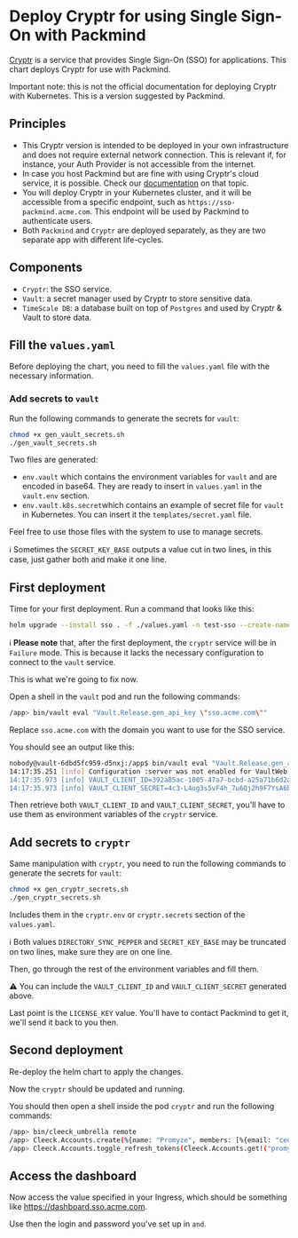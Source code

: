 ﻿# Deploy Cryptr for using Single Sign-On with Packmind

[Cryptr](https://www.cryptr.co/) is a service that provides Single Sign-On (SSO) for applications.
This chart deploys Cryptr for use with Packmind.

Important note: this is not the official documentation for deploying Cryptr with Kubernetes. This is a version suggested by Packmind.

## Principles

* This Cryptr version is intended to be deployed in your own infrastructure and does not require external network connection. This is relevant if, for instance, your Auth Provider is not accessible from the internet.
* In case you host Packmind but are fine with using Cryptr's cloud service, it is possible. Check our [documentation](https://docs.packmind.io/docs/sso/cryptr) on that topic.
* You will deploy Cryptr in your Kubernetes cluster, and it will be accessible from a specific endpoint, such as `https://sso-packmind.acme.com`. This endpoint will be used by Packmind to authenticate users.
* Both `Packmind` and `Cryptr` are deployed separately, as they are two separate app with different life-cycles.

## Components

* `Cryptr`: the SSO service.
* `Vault`: a secret manager used by Cryptr to store sensitive data.
* `TimeScale DB`: a database built on top of `Postgres` and used by Cryptr & Vault to store data.

## Fill the `values.yaml`

Before deploying the chart, you need to fill the `values.yaml` file with the necessary information.

### Add secrets to `vault`

Run the following commands to generate the secrets for `vault`:

```bash
chmod +x gen_vault_secrets.sh
./gen_vault_secrets.sh
```

Two files are generated:
* `env.vault` which contains the environment variables for `vault` and are encoded in base64. They are ready to insert in `values.yaml` in the `vault.env` section.
* `env.vault.k8s.secret`which contains an example of secret file for `vault` in Kubernetes. You can insert it the `templates/secret.yaml` file.

Feel free to use those files with the system to use to manage secrets.

ℹ️ Sometimes the `SECRET_KEY_BASE` outputs a value cut in two lines, in this case, just gather both and make it one line.

## First deployment

Time for your first deployment.
Run a command that looks like this:

```bash
helm upgrade --install sso . -f ./values.yaml -n test-sso --create-namespace
```

ℹ️ **Please note** that, after the first deployment, the `cryptr` service will be in `Failure` mode.
This is because it lacks the necessary configuration to connect to the `vault` service.

This is what we're going to fix now.

Open a shell in the `vault` pod and run the following commands:

```bash
/app> bin/vault eval "Vault.Release.gen_api_key \"sso.acme.com\""
```

Replace `sso.acme.com` with the domain you want to use for the SSO service.

You should see an output like this:

```bash
nobody@vault-6dbd5fc959-d5nxj:/app$ bin/vault eval "Vault.Release.gen_api_key \"https://sso.acme.com\""
14:17:35.251 [info] Configuration :server was not enabled for VaultWeb.Endpoint, http/https services won't start
14:17:35.973 [info] VAULT_CLIENT_ID=392a85ac-1005-47a7-bcbd-a25a71b6d2ab
14:17:35.973 [info] VAULT_CLIENT_SECRET=4c3-L4ug3s5vF4h_7u6Qj2h9F7YsA6bWb1o2g9QkMOSnu_Yp2K4DgeeQb97qQK7sIS5Aep2gzmUcFmFVhq3FVkl1w5YCjD7lysdF6WMy7fconLWAo6POwrUJOh4UiNP9
```

Then retrieve both `VAULT_CLIENT_ID` and `VAULT_CLIENT_SECRET`, you'll have to use them as environment variables of the `cryptr` service.

## Add secrets to `cryptr`

Same manipulation with `cryptr`, you need to run the following commands to generate the secrets for `vault`:

```bash
chmod +x gen_cryptr_secrets.sh
./gen_cryptr_secrets.sh
```

Includes them in the `cryptr.env` or `cryptr.secrets` section of the `values.yaml`.

ℹ️ Both values `DIRECTORY_SYNC_PEPPER` and `SECRET_KEY_BASE` may be truncated on two lines, make sure they are on one line.

Then, go through the rest of the environment variables and fill them.

⚠️ You can include the `VAULT_CLIENT_ID` and `VAULT_CLIENT_SECRET` generated above.

Last point is the `LICENSE_KEY` value. You'll have to contact Packmind to get it, we'll send it back to you then.

## Second deployment

Re-deploy the helm chart to apply the changes.

Now the `cryptr` should be updated and running.

You should then open a shell inside the pod `cryptr` and run the following commands:
```bash
/app> bin/cleeck_umbrella remote
/app> Cleeck.Accounts.create(%{name: "Promyze", members: [%{email: "cedric.teyton@promyze.com"}]})
/app> Cleeck.Accounts.toggle_refresh_tokens(Cleeck.Accounts.get!("promyze"))
```

## Access the dashboard

Now access the value specified in your Ingress, which should be something like https://dashboard.sso.acme.com.

Use then the login and password you've set up in `` and ``.
